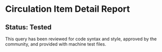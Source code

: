 # Circulation Item Detail Report

## Status: Tested

This query has been reviewed for code syntax and style, approved by the community, and provided with machine test files.

